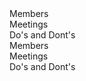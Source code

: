 
<html>
  <head>
    <link rel="stylesheet" href="https://maxcdn.bootstrapcdn.com/bootstrap/3.3.7/css/bootstrap.min.css">
  </head>
  <body>
    <div class="container-fluid">
  <div class="row">
  <div class="col-sm-4">Members</div>
  <div class="col-sm-4">Meetings</div>
  <div class="col-sm-4">Do's and Dont's</div>
</div>
    <div class="row">
  <div class="col-sm-4">Members</div>
  <div class="col-sm-4">Meetings</div>
  <div class="col-sm-4">Do's and Dont's</div>
</div>
      <div>
  </body>
  
  </html>
